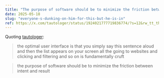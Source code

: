 ```yaml
---
title: "The purpose of software should be to minimize the friction between intent and result"
date: 2025-05-18
slug: "everyone-s-dunking-on-him-for-this-but-he-is-in"
ref: https://x.com/tautologer/status/1924021777719836774/?s=12&rw_tt_thread=True
---
```


Quoting [tautologer](https://x.com/tautologer/status/1924021777719836774/?s=12&rw_tt_thread=True):

> the optimal user interface is that you simply say this sentence aloud and then the list appears on your screen
> all the going to websites and clicking and filtering and so on is fundamentally cruft

> the purpose of software should be to minimize the friction between intent and result